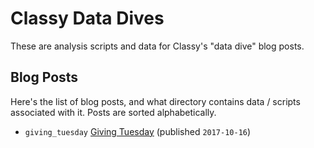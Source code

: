 # Classy Data Dives

These are analysis scripts and data for Classy's "data dive" blog posts.


## Blog Posts

Here's the list of blog posts, and what directory contains data / scripts associated with it. Posts are sorted alphabetically.

* `giving_tuesday` [Giving Tuesday](http://classy.org/blog) (published `2017-10-16`)
